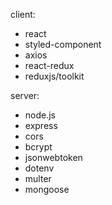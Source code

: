 client:

- react
- styled-component
- axios
- react-redux
- reduxjs/toolkit

server:

- node.js
- express
- cors
- bcrypt
- jsonwebtoken
- dotenv
- multer
- mongoose
